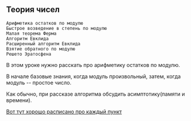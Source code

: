 ## Теория чисел
```
Арифметика остатков по модулю
Быстрое возведение в степень по модулю
Малая теорема Ферма
Алгоритм Евклида
Расширенный алгоритм Евклида
Взятие обратного по модулю
Решето Эратосфена	
```

В этом уроке нужно расскать про арифметику остатков по модулю.

В начале базовые знания, когда модуль произвольный, затем, когда модуль -- простое число.

Как обычно, при рассказе алгоритма обсудить асимптотику(памяти и времени).

[Вот тут хорошо расписано про каждый пункт](https://wiki.algocode.ru/index.php?title=%D0%9C%D0%B0%D1%82%D0%B5%D0%BC%D0%B0%D1%82%D0%B8%D0%BA%D0%B0#.D0.91.D0.B0.D0.B7.D0.BE.D0.B2.D0.B0.D1.8F_.D0.BC.D0.B0.D1.82.D0.B5.D0.BC.D0.B0.D1.82.D0.B8.D0.BA.D0.B0)